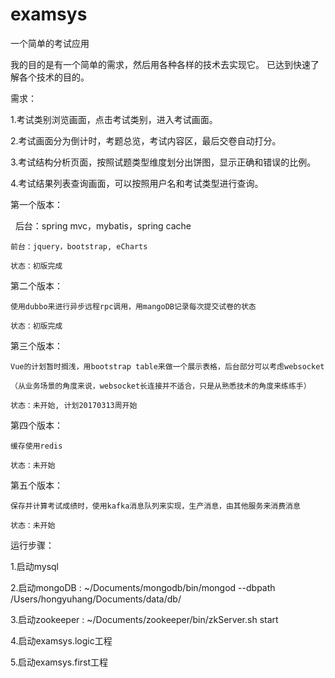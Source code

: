 # examsys
一个简单的考试应用

我的目的是有一个简单的需求，然后用各种各样的技术去实现它。
已达到快速了解各个技术的目的。

需求：

1.考试类别浏览画面，点击考试类别，进入考试画面。

2.考试画面分为倒计时，考题总览，考试内容区，最后交卷自动打分。

3.考试结构分析页面，按照试题类型维度划分出饼图，显示正确和错误的比例。

4.考试结果列表查询画面，可以按照用户名和考试类型进行查询。
  
第一个版本：

    后台：spring mvc，mybatis，spring cache
 
    前台：jquery，bootstrap, eCharts
    
    状态：初版完成
    
第二个版本：

	使用dubbo来进行异步远程rpc调用，用mangoDB记录每次提交试卷的状态
	
	状态：初版完成

第三个版本：

	Vue的计划暂时搁浅，用bootstrap table来做一个展示表格，后台部分可以考虑websocket
	
	（从业务场景的角度来说，websocket长连接并不适合，只是从熟悉技术的角度来练练手）
	
	状态：未开始, 计划20170313周开始
	
第四个版本：

	缓存使用redis
	
	状态：未开始
	
第五个版本：

	保存并计算考试成绩时，使用kafka消息队列来实现，生产消息，由其他服务来消费消息
	
	状态：未开始

运行步骤：

1.启动mysql

2.启动mongoDB : ~/Documents/mongodb/bin/mongod --dbpath /Users/hongyuhang/Documents/data/db/

3.启动zookeeper : ~/Documents/zookeeper/bin/zkServer.sh start

4.启动examsys.logic工程

5.启动examsys.first工程
